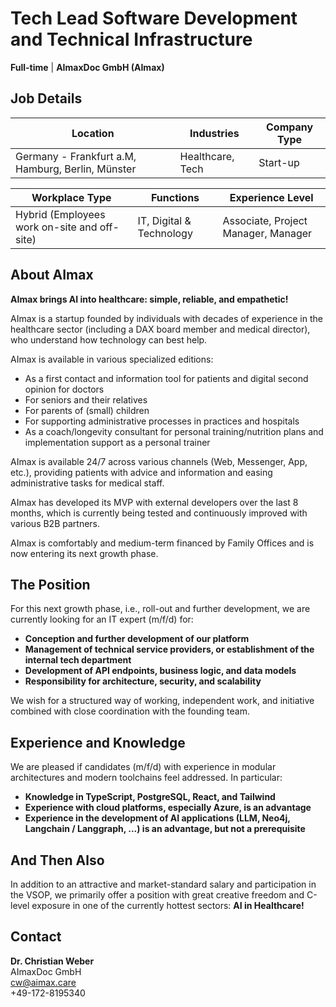 # Tech Lead Software Development and Technical Infrastructure

**Full-time** | **AImaxDoc GmbH (AImax)**

## Job Details

| **Location** | **Industries** | **Company Type** |
|--------------|----------------|------------------|
| Germany - Frankfurt a.M, Hamburg, Berlin, Münster | Healthcare, Tech | Start-up |

| **Workplace Type** | **Functions** | **Experience Level** |
|-------------------|---------------|---------------------|
| Hybrid (Employees work on-site and off-site) | IT, Digital & Technology | Associate, Project Manager, Manager |

## About AImax

**AImax brings AI into healthcare: simple, reliable, and empathetic!**

AImax is a startup founded by individuals with decades of experience in the healthcare sector (including a DAX board member and medical director), who understand how technology can best help.

AImax is available in various specialized editions:
- As a first contact and information tool for patients and digital second opinion for doctors
- For seniors and their relatives
- For parents of (small) children
- For supporting administrative processes in practices and hospitals
- As a coach/longevity consultant for personal training/nutrition plans and implementation support as a personal trainer

AImax is available 24/7 across various channels (Web, Messenger, App, etc.), providing patients with advice and information and easing administrative tasks for medical staff.

AImax has developed its MVP with external developers over the last 8 months, which is currently being tested and continuously improved with various B2B partners.

AImax is comfortably and medium-term financed by Family Offices and is now entering its next growth phase.

## The Position

For this next growth phase, i.e., roll-out and further development, we are currently looking for an IT expert (m/f/d) for:

- **Conception and further development of our platform**
- **Management of technical service providers, or establishment of the internal tech department**
- **Development of API endpoints, business logic, and data models**
- **Responsibility for architecture, security, and scalability**

We wish for a structured way of working, independent work, and initiative combined with close coordination with the founding team.

## Experience and Knowledge

We are pleased if candidates (m/f/d) with experience in modular architectures and modern toolchains feel addressed. In particular:

- **Knowledge in TypeScript, PostgreSQL, React, and Tailwind**
- **Experience with cloud platforms, especially Azure, is an advantage**
- **Experience in the development of AI applications (LLM, Neo4j, Langchain / Langgraph, ...) is an advantage, but not a prerequisite**

## And Then Also

In addition to an attractive and market-standard salary and participation in the VSOP, we primarily offer a position with great creative freedom and C-level exposure in one of the currently hottest sectors: **AI in Healthcare!**

## Contact

**Dr. Christian Weber**  
AImaxDoc GmbH  
cw@aimax.care  
+49-172-8195340


